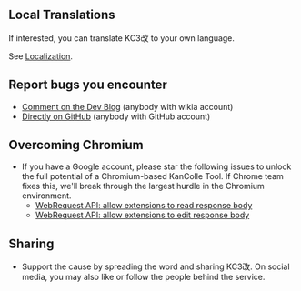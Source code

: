Local Translations
------------------

If interested, you can translate KC3改 to your own language.

See [Localization](Localization "wikilink").

Report bugs you encounter
-------------------------

-   [Comment on the Dev
    Blog](http://kancolle.wikia.com/wiki/User_blog:Dragonjet/KC3%E6%94%B9) (anybody with wikia account)
-   [Directly on GitHub](https://github.com/dragonjet/KC3Kai/issues)
    (anybody with GitHub account)

Overcoming Chromium
-------------------

-   If you have a Google account, please star the following issues to
    unlock the full potential of a Chromium-based KanColle Tool. If
    Chrome team fixes this, we'll break through the largest hurdle in
    the Chromium environment.
    -   [WebRequest API: allow extensions to read response
        body](https://code.google.com/p/chromium/issues/detail?id=487422)
    -   [WebRequest API: allow extensions to edit response
        body](https://code.google.com/p/chromium/issues/detail?id=104058)

Sharing
-------

-   Support the cause by spreading the word and sharing KC3改. On social
    media, you may also like or follow the people behind the service.
